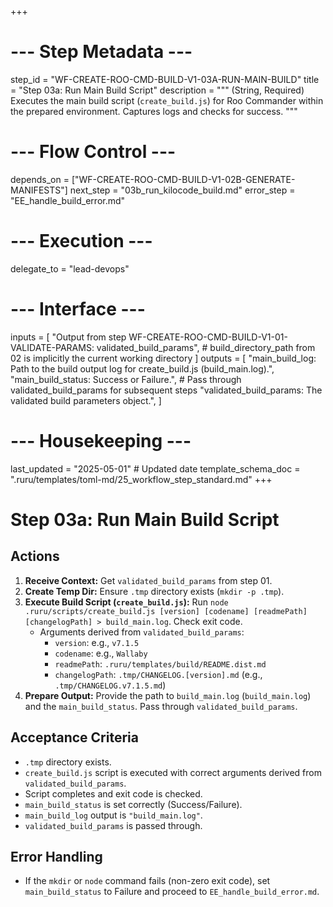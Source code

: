+++
# --- Step Metadata ---
step_id = "WF-CREATE-ROO-CMD-BUILD-V1-03A-RUN-MAIN-BUILD"
title = "Step 03a: Run Main Build Script"
description = """
(String, Required) Executes the main build script (`create_build.js`) for Roo Commander
within the prepared environment. Captures logs and checks for success.
"""

# --- Flow Control ---
depends_on = ["WF-CREATE-ROO-CMD-BUILD-V1-02B-GENERATE-MANIFESTS"]
next_step = "03b_run_kilocode_build.md"
error_step = "EE_handle_build_error.md"

# --- Execution ---
delegate_to = "lead-devops"

# --- Interface ---
inputs = [
    "Output from step WF-CREATE-ROO-CMD-BUILD-V1-01-VALIDATE-PARAMS: validated_build_params",
    # build_directory_path from 02 is implicitly the current working directory
]
outputs = [
    "main_build_log: Path to the build output log for create_build.js (build_main.log).",
    "main_build_status: Success or Failure.",
    # Pass through validated_build_params for subsequent steps
    "validated_build_params: The validated build parameters object.",
]

# --- Housekeeping ---
last_updated = "2025-05-01" # Updated date
template_schema_doc = ".ruru/templates/toml-md/25_workflow_step_standard.md"
+++

# Step 03a: Run Main Build Script

## Actions

1.  **Receive Context:** Get `validated_build_params` from step 01.
2.  **Create Temp Dir:** Ensure `.tmp` directory exists (`mkdir -p .tmp`).
3.  **Execute Build Script (`create_build.js`):** Run `node .ruru/scripts/create_build.js [version] [codename] [readmePath] [changelogPath] > build_main.log`. Check exit code.
    *   Arguments derived from `validated_build_params`:
        *   `version`: e.g., `v7.1.5`
        *   `codename`: e.g., `Wallaby`
        *   `readmePath`: `.ruru/templates/build/README.dist.md`
        *   `changelogPath`: `.tmp/CHANGELOG.[version].md` (e.g., `.tmp/CHANGELOG.v7.1.5.md`)
4.  **Prepare Output:** Provide the path to `build_main.log` (`build_main.log`) and the `main_build_status`. Pass through `validated_build_params`.

## Acceptance Criteria

*   `.tmp` directory exists.
*   `create_build.js` script is executed with correct arguments derived from `validated_build_params`.
*   Script completes and exit code is checked.
*   `main_build_status` is set correctly (Success/Failure).
*   `main_build_log` output is `"build_main.log"`.
*   `validated_build_params` is passed through.

## Error Handling

*   If the `mkdir` or `node` command fails (non-zero exit code), set `main_build_status` to Failure and proceed to `EE_handle_build_error.md`.
